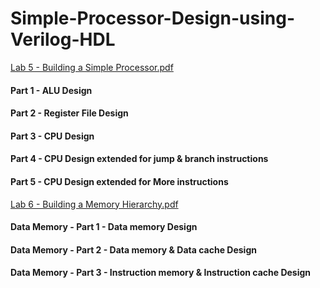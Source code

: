 # Simple-Processor-Design-using-Verilog-HDL

[Lab 5 - Building a Simple Processor.pdf](https://github.com/user-attachments/files/16227781/Lab.5.-.Building.a.Simple.Processor.pdf)
####  Part 1 - ALU Design
####  Part 2 - Register File Design
####  Part 3 - CPU Design
####  Part 4 - CPU Design extended for jump & branch instructions
####  Part 5 - CPU Design extended for More instructions

[Lab 6 - Building a Memory Hierarchy.pdf](https://github.com/user-attachments/files/16227780/Lab.6.-.Building.a.Memory.Hierarchy.pdf)
####  Data Memory - Part 1 - Data memory Design
####  Data Memory - Part 2 - Data memory & Data cache Design
####  Data Memory - Part 3 - Instruction memory & Instruction cache Design


